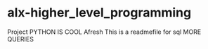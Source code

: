 # alx-higher_level_programming
Project
PYTHON IS COOL
Afresh
This is a readmefile for sql MORE QUERIES

